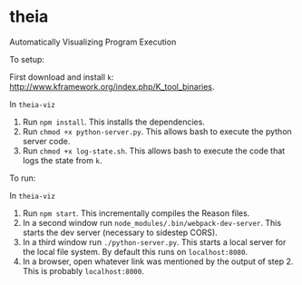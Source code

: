 # theia
Automatically Visualizing Program Execution

To setup:

First download and install `k`: http://www.kframework.org/index.php/K_tool_binaries.

In `theia-viz`
1. Run `npm install`. This installs the dependencies.
2. Run `chmod +x python-server.py`. This allows bash to execute the python server code.
3. Run `chmod +x log-state.sh`. This allows bash to execute the code that logs the state from `k`.

To run:

In `theia-viz`
1. Run `npm start`. This incrementally compiles the Reason files.
2. In a second window run `node_modules/.bin/webpack-dev-server`. This starts the dev server (necessary to sidestep CORS).
3. In a third window run `./python-server.py`. This starts a local server for the local file system. By default this runs on `localhost:8080`.
4. In a browser, open whatever link was mentioned by the output of step 2. This is probably `localhost:8000`.
